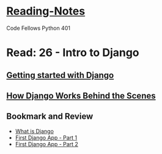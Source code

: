 # [Reading-Notes](https://alsosteve.github.io/reading-notes/)
Code Fellows Python 401

# Read: 26 - Intro to Django

## [Getting started with Django](https://www.djangoproject.com/start/)

## [How Django Works Behind the Scenes](https://wsvincent.com/how-django-works-behind-the-scenes/)

## Bookmark and Review
- [What is Django](https://developer.mozilla.org/en-US/docs/Learn/Server-side/Django/Introduction)
- [First Django App - Part 1](https://docs.djangoproject.com/en/3.0/intro/tutorial01/)
- [First Django App - Part 2](https://docs.djangoproject.com/en/3.0/intro/tutorial02/)
